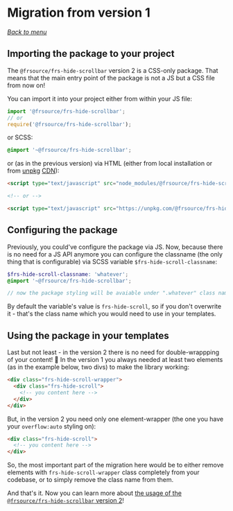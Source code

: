 # Migration from version 1

*[Back to menu](/FRS-hide-scrollbar)*

## Importing the package to your project

The `@frsource/frs-hide-scrollbar` version 2 is a CSS-only package. That means that the main entry point of the package is not a JS but a CSS file from now on!

You can import it into your project either from within your JS file:

```javascript
import '@frsource/frs-hide-scrollbar';
// or
require('@frsource/frs-hide-scrollbar');
```

or SCSS:

```scss
@import '~@frsource/frs-hide-scrollbar';
```

or (as in the previous version) via HTML (either from local installation or from [unpkg](https://unpkg.com/#/) [CDN](https://en.wikipedia.org/wiki/Content_delivery_network)):

```html
<script type="text/javascript" src="node_modules/@frsource/frs-hide-scrollbar/dist/frs-hide-scrollbar.css"></script>

<!-- or -->

<script type="text/javascript" src="https://unpkg.com/@frsource/frs-hide-scrollbar"></script>
```

## Configuring the package

Previously, you could've configure the package via JS. Now, because there is no need for a JS API anymore you can configure the classname (the only thing that is configurable) via SCSS variable `$frs-hide-scroll-classname`:

```scss
$frs-hide-scroll-classname: 'whatever';
@import '~@frsource/frs-hide-scrollbar';

// now the package styling will be avaiable under ".whatever" class name
```

By default the variable's value is `frs-hide-scroll`, so if you don't overwrite it - that's the class name which you would need to use in your templates.

## Using the package in your templates

Last but not least - in the version 2 there is no need for double-wrappping of your content! 🚀 In the version 1 you always needed at least two elements (as in the example below, two divs) to make the library working:

```html
<div class="frs-hide-scroll-wrapper">
  <div class="frs-hide-scroll">
    <!-- you content here -->
  </div>
</div>
```

But, in the version 2 you need only one element-wrapper (the one you have your `overflow:auto` styling on):

```html
<div class="frs-hide-scroll">
  <!-- you content here -->
</div>
```

So, the most important part of the migration here would be to either remove elements with `frs-hide-scroll-wrapper` class completely from your codebase, or to simply remove the class name from them.

And that's it. Now you can learn more about [the usage of the `@frsource/frs-hide-scrollbar` version 2](/FRS-hide-scrollbar/usage)!
